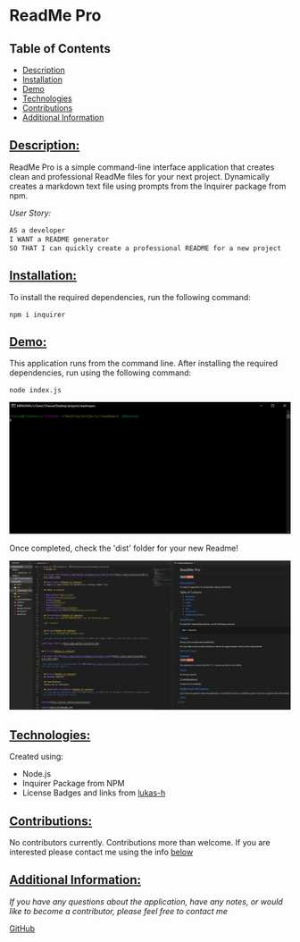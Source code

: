 
  # ReadMe Pro

  ## Table of Contents

  * [Description](#description)
  * [Installation](#installation)
  * [Demo](#demo)
  * [Technologies](#technologies)
  * [Contributions](#contributions)
  * [Additional Information](#additional-information)

  ## [Description:](#table-of-contents)
  ReadMe Pro is a simple command-line interface application that creates clean and professional ReadMe files for your next project. Dynamically creates a markdown text file using prompts from the Inquirer package from npm.
  
  *User Story:*
  ```
  AS a developer
  I WANT a README generator
  SO THAT I can quickly create a professional README for a new project
  ```

  ## [Installation:](#table-of-contents)
  To install the required dependencies, run the following command:
  ```
  npm i inquirer
  ```

  ## [Demo:](#table-of-contents)
  This application runs from the command line. After installing the required dependencies, run using the following command:
  ```
  node index.js
  ```
  ![ReadMe Pro Live Demo](./demo/livedemo.gif)

  Once completed, check the 'dist' folder for your new Readme!
  
  ![Screenshot of finished Readme file](./demo/succesfullScreenShot.PNG)

  ## [Technologies:](#table-of-contents)
  Created using:
  * Node.js
  * Inquirer Package from NPM
  * License Badges and links from [lukas-h](https://gist.github.com/lukas-h/2a5d00690736b4c3a7ba#file-license-badges-md)

  ## [Contributions:](#table-of-contents)
  No contributors currently. Contributions more than welcome. If you are interested please contact me using the info [below](#additional-information)

  ## [Additional Information:](#table-of-contents)
  _If you have any questions about the application, have any notes, or would like to become a contributor, please feel free to contact me_
  
[GitHub](https://github.com/blindsweatyhansolo)
